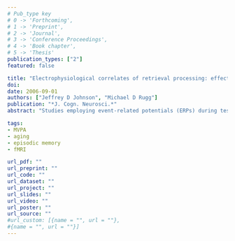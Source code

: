 ```yaml
---
# Pub_type key
# 0 -> 'Forthcoming',
# 1 -> 'Preprint',
# 2 -> 'Journal',
# 3 -> 'Conference Proceedings',
# 4 -> 'Book chapter',
# 5 -> 'Thesis'
publication_types: ["2"]
featured: false

title: "Electrophysiological correlates of retrieval processing: effects of consistent versus inconsistent retrieval demands"
doi: 
date: 2006-09-01
authors: ["Jeffrey D Johnson", "Michael D Rugg"]
publication: "*J. Cogn. Neurosci.*"
abstract: "Studies employing event-related potentials (ERPs) during tests of recognition memory have reported differences in neural activity elicited by new test items according to the specific demands of the retrieval task, such as retrieving studied words versus pictures. The present study investigated whether differential processing of new items is possible when retrieval demands vary unpredictably on a trial-by-trial basis. In separate study-test phases, subjects encoded lists of intermixed words and pictures, and undertook retrieval tests with words as test items. Each test item was preceded by a task cue that signaled whether subjects were to attempt to retrieve a word or a picture from the study list. In the ``blocked''condition, the targeted study material remained constant throughout the test, whereas in the ``mixed''condition, the targeted material varied unpredictably across trials. New-item ERPs were more positive-going when words rather than pictures were targeted in the ``blocked'' condition, replicating previous findings, but this effect was absent in the ``mixed''condition. The findings are consistent with the hypothesis that differential processing of retrieval cues depends upon the adoption of different task sets (``retrieval orientations'' that develop over multiple trials and cannot be adjusted merely in response to an instructional cue. Unlike the new-item ERPs, ERPs elicited by the task cues in the mixed condition differed according to targeted material, but only on trials when there was a switch between target material. The implications of these findings for understanding the different retrieval strategies engaged when retrieval demands are consistent versus inconsistent are discussed."

tags: 
- MVPA
- aging
- episodic memory
- fMRI

url_pdf: ""
url_preprint: ""
url_code: ""
url_dataset: ""
url_project: ""
url_slides: ""
url_video: ""
url_poster: ""
url_source: ""
#url_custom: [{name = "", url = ""},
#{name = "", url = ""}]
---
```


